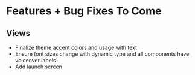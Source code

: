 # Features + Bug Fixes To Come

## Views
- Finalize theme accent colors and usage with text
- Ensure font sizes change with dynamic type and all components have voiceover labels
- Add launch screen

